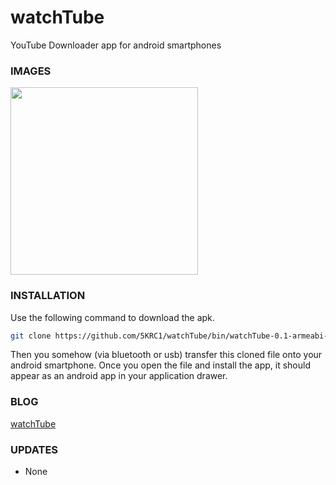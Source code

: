 # watchTube

YouTube Downloader app for android smartphones

### IMAGES

<!-- ![alt Screenshot](https://github.com/5KRC1/README-assets/blob/master/images/watchTube_screenshot.png) -->
<img src="https://github.com/5KRC1/README-assets/blob/master/images/watchTube_screenshot.png" style="height: 300px;">

### INSTALLATION

Use the following command to download the apk.

```bash
git clone https://github.com/5KRC1/watchTube/bin/watchTube-0.1-armeabi-v7a-debug.apk
```

Then you somehow (via bluetooth or usb) transfer this cloned file onto your android smartphone. Once you open the file and install the app, it should appear as an android app in your application drawer.

### BLOG

[watchTube](https://dasadweb.tk/)

### UPDATES

- None
